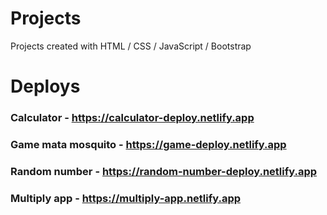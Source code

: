 # Projects
Projects created with HTML / CSS / JavaScript / Bootstrap

# Deploys
### Calculator - https://calculator-deploy.netlify.app
### Game mata mosquito - https://game-deploy.netlify.app
### Random number - https://random-number-deploy.netlify.app
### Multiply app - https://multiply-app.netlify.app
